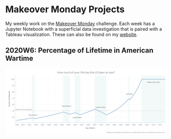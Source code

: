 # Makeover Monday Projects

My weekly work on the [Makeover Monday](https://www.makeovermonday.co.uk/) challenge. Each week has a Jupyter Notebook with a superficial data investigation that is paired with a Tableau visualization. These can also be found on my [website](http://rlevv.github.io/).

## 2020W6: Percentage of Lifetime in American Wartime

![](/2020W6-US_Wartime_Living/Tableau_Wartime_Living.png)

